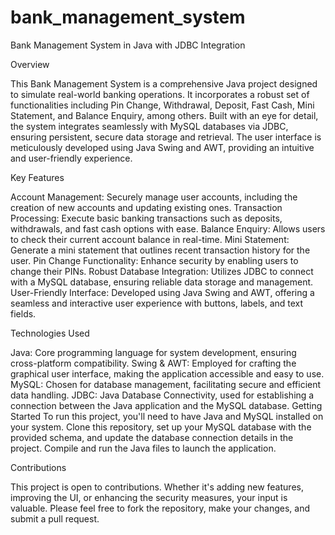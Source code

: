 # bank_management_system
Bank Management System in Java with JDBC Integration

Overview

This Bank Management System is a comprehensive Java project designed to simulate real-world banking operations. It incorporates a robust set of functionalities including Pin Change, Withdrawal, Deposit, Fast Cash, Mini Statement, and Balance Enquiry, among others. Built with an eye for detail, the system integrates seamlessly with MySQL databases via JDBC, ensuring persistent, secure data storage and retrieval. The user interface is meticulously developed using Java Swing and AWT, providing an intuitive and user-friendly experience.

Key Features

Account Management: Securely manage user accounts, including the creation of new accounts and updating existing ones.
Transaction Processing: Execute basic banking transactions such as deposits, withdrawals, and fast cash options with ease.
Balance Enquiry: Allows users to check their current account balance in real-time.
Mini Statement: Generate a mini statement that outlines recent transaction history for the user.
Pin Change Functionality: Enhance security by enabling users to change their PINs.
Robust Database Integration: Utilizes JDBC to connect with a MySQL database, ensuring reliable data storage and management.
User-Friendly Interface: Developed using Java Swing and AWT, offering a seamless and interactive user experience with buttons, labels, and text fields.

Technologies Used

Java: Core programming language for system development, ensuring cross-platform compatibility.
Swing & AWT: Employed for crafting the graphical user interface, making the application accessible and easy to use.
MySQL: Chosen for database management, facilitating secure and efficient data handling.
JDBC: Java Database Connectivity, used for establishing a connection between the Java application and the MySQL database.
Getting Started
To run this project, you'll need to have Java and MySQL installed on your system. Clone this repository, set up your MySQL database with the provided schema, and update the database connection details in the project. Compile and run the Java files to launch the application.

Contributions

This project is open to contributions. Whether it's adding new features, improving the UI, or enhancing the security measures, your input is valuable. Please feel free to fork the repository, make your changes, and submit a pull request.
